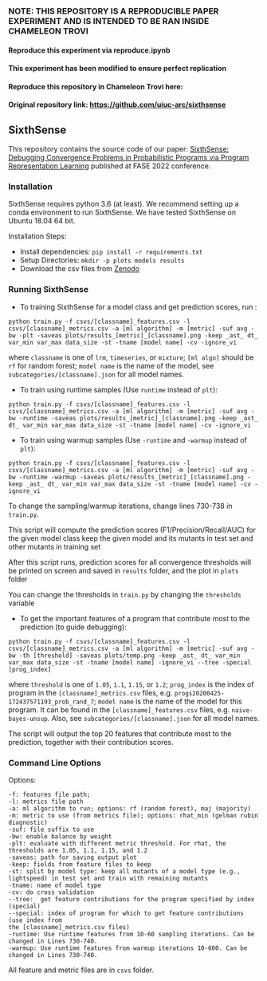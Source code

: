 ### NOTE: THIS REPOSITORY IS A REPRODUCIBLE PAPER EXPERIMENT AND IS INTENDED TO BE RAN INSIDE CHAMELEON TROVI
#### Reproduce this experiment via reproduce.ipynb
#### This experiment has been modified to ensure perfect replication
#### Reproduce this repository in Chameleon Trovi here: 
#### Original repository link: https://github.com/uiuc-arc/sixthsense

## SixthSense

This repository contains the source code of our paper: [SixthSense:
Debugging Convergence Problems in Probabilistic
Programs via Program Representation Learning](https://saikatdutta.web.illinois.edu/papers/sixthsense-fase22.pdf) 
published at FASE 2022 conference.

### Installation

SixthSense requires python 3.6 (at least). We recommend setting up a conda environment to run SixthSense. We have tested SixthSense on Ubuntu 18.04 64 bit.

Installation Steps:
- Install dependencies:
`pip install -r requirements.txt`
- Setup Directories:
`mkdir -p plots models results`
- Download the csv files from [Zenodo](https://zenodo.org/record/6388301)

### Running SixthSense

- To training SixthSense for a model class and get prediction scores, run :

`python train.py -f csvs/[classname]_features.csv -l csvs/[classname]_metrics.csv -a [ml algorithm] -m [metric] -suf avg -bw -plt -saveas plots/results_[metric]_[classname].png -keep _ast_ dt_ var_min var_max data_size -st -tname [model name] -cv -ignore_vi`

where `classname` is one of `lrm`, `timeseries`, or `mixture`;
`[ml algo]` should be `rf` for random forest;
`model name` is the name of the model, see `subcategories/[classname].json` for all model names.


- To train using runtime samples (Use `runtime` instead of `plt`):

 `python train.py -f csvs/[classname]_features.csv -l csvs/[classname]_metrics.csv -a [ml algorithm] -m [metric] -suf avg -bw -runtime -saveas plots/results_[metric]_[classname].png -keep _ast_ dt_ var_min var_max data_size -st -tname [model name] -cv -ignore_vi`

- To train using warmup samples (Use `-runtime`  and `-warmup` instead of `plt`):

`python train.py -f csvs/[classname]_features.csv -l csvs/[classname]_metrics.csv -a [ml algorithm] -m [metric] -suf avg -bw -runtime -warmup -saveas plots/results_[metric]_[classname].png -keep _ast_ dt_ var_min var_max data_size -st -tname [model name] -cv -ignore_vi`

To change the sampling/warmup iterations, change lines 730-738 in `train.py`.

This script will compute the prediction scores (F1/Precision/Recall/AUC) for the given model class keep the given model and its mutants in test set and other mutants in training set

After this script runs, prediction scores for all convergence thresholds will be printed on screen and saved in `results` folder, and the plot in `plots` folder

You can change the thresholds in `train.py` by changing the `thresholds` variable

- To get the important features of a program that contribute most to the prediction (to guide debugging):

`python train.py -f csvs/[classname]_features.csv -l csvs/[classname]_metrics.csv -a [ml algorithm] -m [metric] -suf avg -bw -th [threshold] -saveas plots/temp.png -keep _ast_ dt_ var_min var_max data_size -st -tname [model name] -ignore_vi --tree -special [prog_index]`

where `threshold` is one of `1.05`, `1.1`, `1.15`, or `1.2`;
`prog_index` is the index of program in the `[classname]_metrics.csv` files, e.g. `progs20200425-172437571193_prob_rand_7`;
`model name` is the name of the model for this program. It can be found in the `[classname]_features.csv` files, e.g. `naive-bayes-unsup`. Also, see `subcategories/[classname].json` for all model names.

The script will output the top 20 features that contribute most to the prediction, together with their contribution scores.

### Command Line Options

Options:
```
-f: features file path;
-l: metrics file path
-a: ml algorithm to run; options: rf (random forest), maj (majority)
-m: metric to use (from metrics file); options: rhat_min (gelman rubin diagnostic)
-suf: file suffix to use
-bw: enable balance by weight
-plt: evaluate with different metric threshold. For rhat, the thresholds are 1.05, 1.1, 1.15, and 1.2
-saveas: path for saving output plot
-keep: fields from feature files to keep
-st: split by model type: keep all mutants of a model type (e.g., lightspeed) in test set and train with remaining mutants
-tname: name of model type
-cv: do cross validation
--tree:  get feature contributions for the program specified by index (special)
--special: index of program for which to get feature contributions (use index from
the [classname]_metrics.csv files)
-runtime: Use runtime features from 10-60 sampling iterations. Can be changed in Lines 730-740.
-warmup: Use runtime features from warmup iterations 10-600. Can be changed in Lines 730-740.
```

All feature and metric files are in `csvs` folder.
